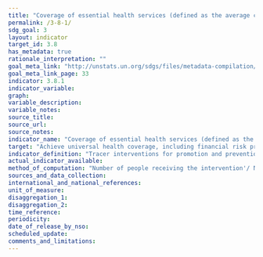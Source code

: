 ```yaml
---
title: "Coverage of essential health services (defined as the average coverage of essential services based on tracer interventions that include reproductive, maternal, newborn and child health, infectious diseases, non-communicable diseases and service capacity and access, among the general and the most disadvantaged population)"
permalink: /3-8-1/
sdg_goal: 3
layout: indicator
target_id: 3.8
has_metadata: true
rationale_interpretation: ""
goal_meta_link: "http://unstats.un.org/sdgs/files/metadata-compilation/Metadata-Goal-3.pdf"
goal_meta_link_page: 33
indicator: 3.8.1
indicator_variable: 
graph: 
variable_description: 
variable_notes: 
source_title: 
source_url: 
source_notes: 
indicator_name: "Coverage of essential health services (defined as the average coverage of essential services based on tracer interventions that include reproductive, maternal, newborn and child health, infectious diseases, non-communicable diseases and service capacity and access, among the general and the most disadvantaged population)"
target: "Achieve universal health coverage, including financial risk protection, access to quality essential health-care services and access to safe, effective, quality and affordable essential medicines and vaccines for all."
indicator_definition: "Tracer interventions for promotion and prevention services include: family planning coverage (need satisfied), antenatal care (at least four visits),''vaccination, non_use of tobacco, improved water source, adequate sanitation'' and other locally relevant coverage indicators \nTracer interventions for treatment services include: skilled birth attendance, antiretroviral therapy, tuberculosis treatment (case detection and''treatment success), hypertension treatment, diabetes treatment, pneumonia treatment in children and other locally relevant indicators"
actual_indicator_available: 
method_of_computation: "Number of people receiving the intervention'/ Number of people who need the intervention \nMethod of measurement \nUniversal health coverage means that people receive the services they need, without incurring financial hardship. Countries progressively realize UHC according to their level of development, epidemiological situation, health system and people's expectations.''The indicators ideally cover promotion, prevention, treatment, rehabilitation and palliation. There are a number of indicators that all countries implement such as immunization coverage or skilled attendance at birth that can be used for a summary measure of progress that can be used at lgobal and regional and country levels. Countries however will also create their own set of indicators to track progress towards UHC.'' \nThe selection of indicators is based on the initial framework, and was applied in the global report published in 2015 by WHO and the World Bank.''This provides a basis for further improvements working alongside countries. \nMethod of estimation \nThe indicators can be expressed as a summary measure. These can be weighted according to indicator, or intervention area. Work on incorporating an equity component in the summary measure is ongoing but is possible in a relatively simple manner."
sources_and_data_collection: 
international_and_national_references: 
unit_of_measure: 
disaggregation_1: 
disaggregation_2: 
time_reference: 
periodicity: 
date_of_release_by_nso: 
scheduled_update: 
comments_and_limitations: 
---
```


